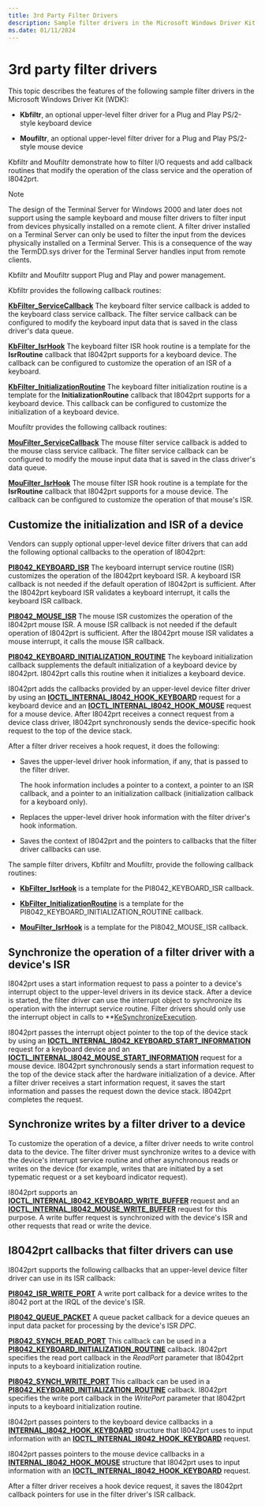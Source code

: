 ```yaml
---
title: 3rd Party Filter Drivers
description: Sample filter drivers in the Microsoft Windows Driver Kit (WDK).
ms.date: 01/11/2024
---
```


# 3rd party filter drivers

This topic describes the features of the following sample filter drivers in the Microsoft Windows Driver Kit (WDK):

- **Kbfiltr**, an optional upper-level filter driver for a Plug and Play PS/2-style keyboard device

- **Moufiltr**, an optional upper-level filter driver for a Plug and Play PS/2-style mouse device

Kbfiltr and Moufiltr demonstrate how to filter I/O requests and add callback routines that modify the operation of the class service and the operation of I8042prt.

> [!NOTE]
> The design of the Terminal Server for Windows 2000 and later does not support using the sample keyboard and mouse filter drivers to filter input from devices physically installed on a remote client. A filter driver installed on a Terminal Server can only be used to filter the input from the devices physically installed on a Terminal Server. This is a consequence of the way the TermDD.sys driver for the Terminal Server handles input from remote clients.

Kbfiltr and Moufiltr support Plug and Play and power management.

Kbfiltr provides the following callback routines:

**[KbFilter_ServiceCallback](/previous-versions/ff542297(v=vs.85))**
The keyboard filter service callback is added to the keyboard class service callback. The filter service callback can be configured to modify the keyboard input data that is saved in the class driver's data queue.

**[KbFilter_IsrHook](/previous-versions/ff542294(v=vs.85))**
The keyboard filter ISR hook routine is a template for the **IsrRoutine** callback that I8042prt supports for a keyboard device. The callback can be configured to customize the operation of an ISR of a keyboard.

**[KbFilter_InitializationRoutine](/previous-versions/ff542293(v=vs.85))**
The keyboard filter initialization routine is a template for the **InitializationRoutine** callback that I8042prt supports for a keyboard device. This callback can be configured to customize the initialization of a keyboard device.

Moufiltr provides the following callback routines:

**[MouFilter_ServiceCallback](/previous-versions/ff542380(v=vs.85))**
The mouse filter service callback is added to the mouse class service callback. The filter service callback can be configured to modify the mouse input data that is saved in the class driver's data queue.

**[MouFilter_IsrHook](/previous-versions/ff542379(v=vs.85))**
The mouse filter ISR hook routine is a template for the **IsrRoutine** callback that I8042prt supports for a mouse device. The callback can be configured to customize the operation of that mouse's ISR.

## Customize the initialization and ISR of a device

Vendors can supply optional upper-level device filter drivers that can add the following optional callbacks to the operation of I8042prt:

**[PI8042_KEYBOARD_ISR](/windows-hardware/drivers/ddi/ntdd8042/nc-ntdd8042-pi8042_keyboard_isr)**
The keyboard interrupt service routine (ISR) customizes the operation of the I8042prt keyboard ISR. A keyboard ISR callback is not needed if the default operation of I8042prt is sufficient. After the I8042prt keyboard ISR validates a keyboard interrupt, it calls the keyboard ISR callback.

**[PI8042_MOUSE_ISR](/windows-hardware/drivers/ddi/ntdd8042/nc-ntdd8042-pi8042_mouse_isr)**
The mouse ISR customizes the operation of the I8042prt mouse ISR. A mouse ISR callback is not needed if the default operation of I8042prt is sufficient. After the I8042prt mouse ISR validates a mouse interrupt, it calls the mouse ISR callback.

**[PI8042_KEYBOARD_INITIALIZATION_ROUTINE](/windows-hardware/drivers/ddi/ntdd8042/nc-ntdd8042-pi8042_keyboard_initialization_routine)**
The keyboard initialization callback supplements the default initialization of a keyboard device by I8042prt. I8042prt calls this routine when it initializes a keyboard device.

I8042prt adds the callbacks provided by an upper-level device filter driver by using an **[IOCTL_INTERNAL_I8042_HOOK_KEYBOARD](/windows-hardware/drivers/ddi/ntdd8042/ni-ntdd8042-ioctl_internal_i8042_hook_keyboard)** request for a keyboard device and an **[IOCTL_INTERNAL_I8042_HOOK_MOUSE](/windows-hardware/drivers/ddi/ntdd8042/ni-ntdd8042-ioctl_internal_i8042_hook_mouse)** request for a mouse device. After I8042prt receives a connect request from a device class driver, I8042prt synchronously sends the device-specific hook request to the top of the device stack.

After a filter driver receives a hook request, it does the following:

- Saves the upper-level driver hook information, if any, that is passed to the filter driver.

    The hook information includes a pointer to a context, a pointer to an ISR callback, and a pointer to an initialization callback (initialization callback for a keyboard only).

- Replaces the upper-level driver hook information with the filter driver's hook information.

- Saves the context of I8042prt and the pointers to callbacks that the filter driver callbacks can use.

The sample filter drivers, Kbfiltr and Moufiltr, provide the following callback routines:

- **[KbFilter_IsrHook](/previous-versions/ff542294(v=vs.85))** is a template for the PI8042_KEYBOARD_ISR callback.

- **[KbFilter_InitializationRoutine](/previous-versions/ff542293(v=vs.85))** is a template for the PI8042_KEYBOARD_INITIALIZATION_ROUTINE callback.

- **[MouFilter_IsrHook](/previous-versions/ff542379(v=vs.85))** is a template for the PI8042_MOUSE_ISR callback.

## Synchronize the operation of a filter driver with a device's ISR

I8042prt uses a start information request to pass a pointer to a device's interrupt object to the upper-level drivers in its device stack. After a device is started, the filter driver can use the interrupt object to synchronize its operation with the interrupt service routine. Filter drivers should only use the interrupt object in calls to **[KeSynchronizeExecution](/windows-hardware/drivers/ddi/wdm/nf-wdm-kesynchronizeexecution).

I8042prt passes the interrupt object pointer to the top of the device stack by using an **[IOCTL_INTERNAL_I8042_KEYBOARD_START_INFORMATION](/windows-hardware/drivers/ddi/ntdd8042/ni-ntdd8042-ioctl_internal_i8042_keyboard_start_information)** request for a keyboard device and an **[IOCTL_INTERNAL_I8042_MOUSE_START_INFORMATION](/windows-hardware/drivers/ddi/ntdd8042/ni-ntdd8042-ioctl_internal_i8042_mouse_start_information)** request for a mouse device. I8042prt synchronously sends a start information request to the top of the device stack after the hardware initialization of a device. After a filter driver receives a start information request, it saves the start information and passes the request down the device stack. I8042prt completes the request.

## Synchronize writes by a filter driver to a device

To customize the operation of a device, a filter driver needs to write control data to the device. The filter driver must synchronize writes to a device with the device's interrupt service routine and other asynchronous reads or writes on the device (for example, writes that are initiated by a set typematic request or a set keyboard indicator request).

I8042prt supports an **[IOCTL_INTERNAL_I8042_KEYBOARD_WRITE_BUFFER](/windows-hardware/drivers/ddi/ntdd8042/ni-ntdd8042-ioctl_internal_i8042_keyboard_write_buffer)** request and an **[IOCTL_INTERNAL_I8042_MOUSE_WRITE_BUFFER](/windows-hardware/drivers/ddi/ntdd8042/ni-ntdd8042-ioctl_internal_i8042_mouse_write_buffer)** request for this purpose. A write buffer request is synchronized with the device's ISR and other requests that read or write the device.

## I8042prt callbacks that filter drivers can use

I8042prt supports the following callbacks that an upper-level device filter driver can use in its ISR callback:

**[PI8042_ISR_WRITE_PORT](/windows-hardware/drivers/ddi/ntdd8042/nc-ntdd8042-pi8042_isr_write_port)**
A write port callback for a device writes to the i8042 port at the IRQL of the device's ISR.

**[PI8042_QUEUE_PACKET](/windows-hardware/drivers/ddi/ntdd8042/nc-ntdd8042-pi8042_queue_packet)**
A queue packet callback for a device queues an input data packet for processing by the device's ISR *DPC*.

**[PI8042_SYNCH_READ_PORT](/windows-hardware/drivers/ddi/ntdd8042/nc-ntdd8042-pi8042_synch_read_port)**
This callback can be used in a **[PI8042_KEYBOARD_INITIALIZATION_ROUTINE](/windows-hardware/drivers/ddi/ntdd8042/nc-ntdd8042-pi8042_keyboard_initialization_routine)** callback. I8042prt specifies the read port callback in the *ReadPort* parameter that I8042prt inputs to a keyboard initialization routine.

**[PI8042_SYNCH_WRITE_PORT](/windows-hardware/drivers/ddi/ntdd8042/nc-ntdd8042-pi8042_synch_write_port)**
This callback can be used in a **[PI8042_KEYBOARD_INITIALIZATION_ROUTINE](/windows-hardware/drivers/ddi/ntdd8042/nc-ntdd8042-pi8042_keyboard_initialization_routine)** callback. I8042prt specifies the write port callback in the *WritePort* parameter that I8042prt inputs to a keyboard initialization routine.

I8042prt passes pointers to the keyboard device callbacks in a **[INTERNAL_I8042_HOOK_KEYBOARD](/windows-hardware/drivers/ddi/ntdd8042/ns-ntdd8042-_internal_i8042_hook_keyboard)** structure that I8042prt uses to input information with an **[IOCTL_INTERNAL_I8042_HOOK_KEYBOARD](/windows-hardware/drivers/ddi/ntdd8042/ni-ntdd8042-ioctl_internal_i8042_hook_keyboard)** request.

I8042prt passes pointers to the mouse device callbacks in a **[INTERNAL_I8042_HOOK_MOUSE](/windows-hardware/drivers/ddi/ntdd8042/ns-ntdd8042-_internal_i8042_hook_mouse)** structure that I8042prt uses to input information with an **[IOCTL_INTERNAL_I8042_HOOK_KEYBOARD](/windows-hardware/drivers/ddi/ntdd8042/ni-ntdd8042-ioctl_internal_i8042_hook_keyboard)** request.

After a filter driver receives a hook device request, it saves the I8042prt callback pointers for use in the filter driver's ISR callback.

